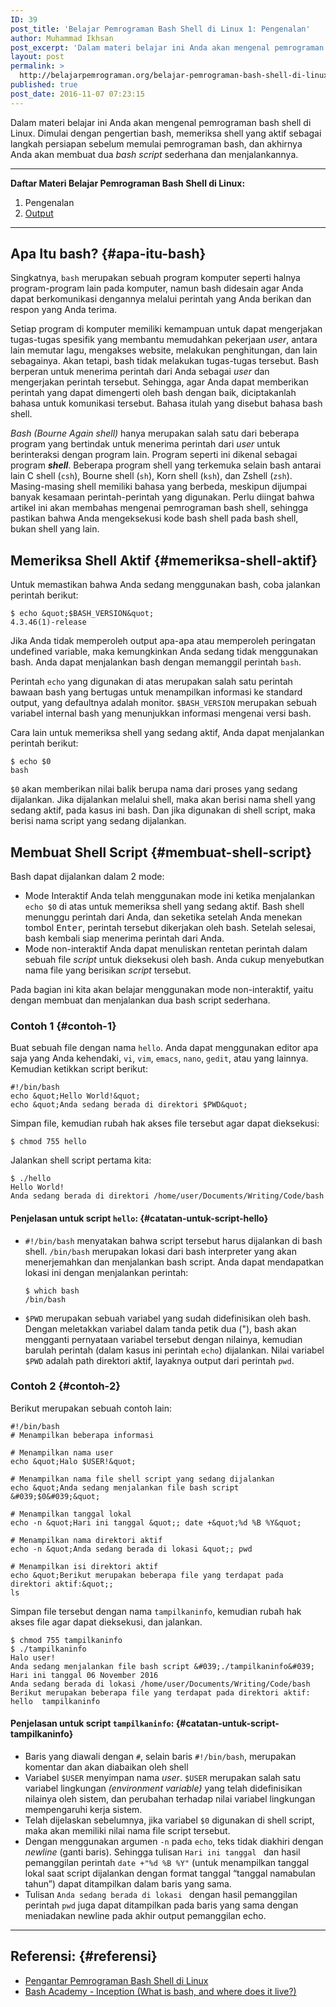 ```yaml
---
ID: 39
post_title: 'Belajar Pemrograman Bash Shell di Linux 1: Pengenalan'
author: Muhammad Ikhsan
post_excerpt: 'Dalam materi belajar ini Anda akan mengenal pemrograman bash shell di Linux. Dimulai dengan pengertian bash, memeriksa shell yang aktif sebagai langkah persiapan sebelum memulai pemrograman bash, dan akhirnya Anda akan membuat dua <em>bash script</em> sederhana dan menjalankannya.'
layout: post
permalink: >
  http://belajarpemrograman.org/belajar-pemrograman-bash-shell-di-linux-1-pengenalan/
published: true
post_date: 2016-11-07 07:23:15
---
```

Dalam materi belajar ini Anda akan mengenal pemrograman bash shell di Linux. Dimulai dengan pengertian bash, memeriksa shell yang aktif sebagai langkah persiapan sebelum memulai pemrograman bash, dan akhirnya Anda akan membuat dua *bash script* sederhana dan menjalankannya.

------------------------------------------------------------------------

__Daftar Materi Belajar Pemrograman Bash Shell di Linux:__
1.  Pengenalan
2.  [Output](https://belajarpemrograman.org/belajar-pemrograman-bash-shell-di-linux-2-output-input/)

------------------------------------------------------------------------

Apa Itu bash? {#apa-itu-bash}
-------------

Singkatnya, `bash` merupakan sebuah program komputer seperti halnya program-program lain pada komputer, namun bash didesain agar Anda dapat berkomunikasi dengannya melalui perintah yang Anda berikan dan respon yang Anda terima.

Setiap program di komputer memiliki kemampuan untuk dapat mengerjakan tugas-tugas spesifik yang membantu memudahkan pekerjaan *user*, antara lain memutar lagu, mengakses website, melakukan penghitungan, dan lain sebagainya. Akan tetapi, bash tidak melakukan tugas-tugas tersebut. Bash berperan untuk menerima perintah dari Anda sebagai *user* dan mengerjakan perintah tersebut. Sehingga, agar Anda dapat memberikan perintah yang dapat dimengerti oleh bash dengan baik, diciptakanlah bahasa untuk komunikasi tersebut. Bahasa itulah yang disebut bahasa bash shell.

*Bash (Bourne Again shell)* hanya merupakan salah satu dari beberapa program yang bertindak untuk menerima perintah dari *user* untuk berinteraksi dengan program lain. Program seperti ini dikenal sebagai program ***shell***. Beberapa program shell yang terkemuka selain bash antarai lain C shell (`csh`), Bourne shell (`sh`), Korn shell (`ksh`), dan Zshell (`zsh`). Masing-masing shell memiliki bahasa yang berbeda, meskipun dijumpai banyak kesamaan perintah-perintah yang digunakan. Perlu diingat bahwa artikel ini akan membahas mengenai pemrograman bash shell, sehingga pastikan bahwa Anda mengeksekusi kode bash shell pada bash shell, bukan shell yang lain.

Memeriksa Shell Aktif {#memeriksa-shell-aktif}
---------------------

Untuk memastikan bahwa Anda sedang menggunakan bash, coba jalankan perintah berikut:

```
$ echo &quot;$BASH_VERSION&quot;
4.3.46(1)-release
```

Jika Anda tidak memperoleh output apa-apa atau memperoleh peringatan undefined variable, maka kemungkinkan Anda sedang tidak menggunakan bash. Anda dapat menjalankan bash dengan memanggil perintah `bash`.

Perintah <code>echo</code> yang digunakan di atas merupakan salah satu perintah bawaan bash yang bertugas untuk menampilkan informasi ke standard output, yang defaultnya adalah monitor. <code>$BASH_VERSION</code> merupakan sebuah variabel internal bash yang menunjukkan informasi mengenai versi bash.

Cara lain untuk memeriksa shell yang sedang aktif, Anda dapat menjalankan perintah berikut:

```
$ echo $0
bash
```

`$0` akan memberikan nilai balik berupa nama dari proses yang sedang dijalankan. Jika dijalankan melalui shell, maka akan berisi nama shell yang sedang aktif, pada kasus ini bash. Dan jika digunakan di shell script, maka berisi nama script yang sedang dijalankan.

Membuat Shell Script {#membuat-shell-script}
--------------------

Bash dapat dijalankan dalam 2 mode:

-   Mode Interaktif
    Anda telah menggunakan mode ini ketika menjalankan `echo $0` di atas untuk memeriksa shell yang sedang aktif. Bash shell menunggu perintah dari Anda, dan seketika setelah Anda menekan tombol <kbd>Enter</kbd>, perintah tersebut dikerjakan oleh bash. Setelah selesai, bash kembali siap menerima perintah dari Anda.
-   Mode non-interaktif
    Anda dapat menuliskan rentetan perintah dalam sebuah file *script* untuk dieksekusi oleh bash. Anda cukup menyebutkan nama file yang berisikan *script* tersebut.

Pada bagian ini kita akan belajar menggunakan mode non-interaktif, yaitu dengan membuat dan menjalankan dua bash script sederhana.

### Contoh 1 {#contoh-1}

Buat sebuah file dengan nama `hello`. Anda dapat menggunakan editor apa saja yang Anda kehendaki, `vi`, `vim`, `emacs`, `nano`, `gedit`, atau yang lainnya. Kemudian ketikkan script berikut:

~~~~~~~~~~~~~~~~~~~~~~~~~~~~~~~~~~~~~~~~~~~~~~~~~~~~~~~~~~~~~~~~~~~~~~~~~~ {.language-bash .line-numbers}
#!/bin/bash
echo &quot;Hello World!&quot;
echo &quot;Anda sedang berada di direktori $PWD&quot;
~~~~~~~~~~~~~~~~~~~~~~~~~~~~~~~~~~~~~~~~~~~~~~~~~~~~~~~~~~~~~~~~~~~~~~~~~~

Simpan file, kemudian rubah hak akses file tersebut agar dapat dieksekusi:

```
$ chmod 755 hello
```

Jalankan shell script pertama kita:

```
$ ./hello
Hello World!
Anda sedang berada di direktori /home/user/Documents/Writing/Code/bash
```

#### Penjelasan untuk script `hello`: {#catatan-untuk-script-hello}

-   `#!/bin/bash` menyatakan bahwa script tersebut harus dijalankan di bash shell. `/bin/bash` merupakan lokasi dari bash interpreter yang akan menerjemahkan dan menjalankan bash script. Anda dapat mendapatkan lokasi ini dengan menjalankan perintah:

    ```
    $ which bash
    /bin/bash
    ```

-   `$PWD` merupakan sebuah variabel yang sudah didefinisikan oleh bash. Dengan meletakkan variabel dalam tanda petik dua ("), bash akan mengganti pernyataan variabel tersebut dengan nilainya, kemudian barulah perintah (dalam kasus ini perintah `echo`) dijalankan. Nilai variabel `$PWD` adalah path direktori aktif, layaknya output dari perintah `pwd`.

### Contoh 2 {#contoh-2}

Berikut merupakan sebuah contoh lain:

~~~~~~~~~~~~~~~~~~~~~~~~~~~~~~~~~~~~~~~~~~~~~~~~~~~~~~~~~~~~~~~~~~~~~~~~~~ {.language-bash .line-numbers}
#!/bin/bash
# Menampilkan beberapa informasi
 
# Menampilkan nama user
echo &quot;Halo $USER!&quot;
 
# Menampilkan nama file shell script yang sedang dijalankan
echo &quot;Anda sedang menjalankan file bash script &#039;$0&#039;&quot;
 
# Menampilkan tanggal lokal
echo -n &quot;Hari ini tanggal &quot;; date +&quot;%d %B %Y&quot;
 
# Menampilkan nama direktori aktif
echo -n &quot;Anda sedang berada di lokasi &quot;; pwd
 
# Menampilkan isi direktori aktif
echo &quot;Berikut merupakan beberapa file yang terdapat pada direktori aktif:&quot;;
ls
~~~~~~~~~~~~~~~~~~~~~~~~~~~~~~~~~~~~~~~~~~~~~~~~~~~~~~~~~~~~~~~~~~~~~~~~~~

Simpan file tersebut dengan nama `tampilkaninfo`, kemudian rubah hak
akses file agar dapat dieksekusi, dan jalankan.

```
$ chmod 755 tampilkaninfo
$ ./tampilkaninfo
Halo user!
Anda sedang menjalankan file bash script &#039;./tampilkaninfo&#039;
Hari ini tanggal 06 November 2016
Anda sedang berada di lokasi /home/user/Documents/Writing/Code/bash
Berikut merupakan beberapa file yang terdapat pada direktori aktif:
hello  tampilkaninfo
```

#### Penjelasan untuk script `tampilkaninfo`: {#catatan-untuk-script-tampilkaninfo}

-   Baris yang diawali dengan `#`, selain baris `#!/bin/bash`, merupakan komentar dan akan diabaikan oleh shell
-   Variabel `$USER` menyimpan nama *user*. `$USER` merupakan salah satu variabel lingkungan *(environment variable)* yang telah didefinisikan nilainya oleh sistem, dan perubahan terhadap nilai variabel lingkungan mempengaruhi kerja sistem.
-   Telah dijelaskan sebelumnya, jika variabel `$0` digunakan di shell script, maka akan memiliki nilai nama file script tersebut.
-   Dengan menggunakan argumen `-n` pada `echo`, teks tidak diakhiri dengan *newline* (ganti baris). Sehingga tulisan `Hari ini tanggal ` dan hasil pemanggilan perintah `date +"%d %B %Y"` (untuk menampilkan tanggal lokal saat script dijalankan dengan format tanggal “tanggal namabulan tahun”) dapat ditampilkan dalam baris yang sama.
-   Tulisan `Anda sedang berada di lokasi ` dengan hasil pemanggilan perintah `pwd` juga dapat ditampilkan pada baris yang sama dengan meniadakan newline pada akhir output pemanggilan echo.

------------------------------------------------------------------------

## Referensi: {#referensi}

-   [Pengantar Pemrograman Bash Shell di Linux](https://pemula.linux.or.id/programming/bash-shell.html)
-   [Bash Academy - Inception (What is bash, and where does it live?)](http://guide.bash.academy/inception/)